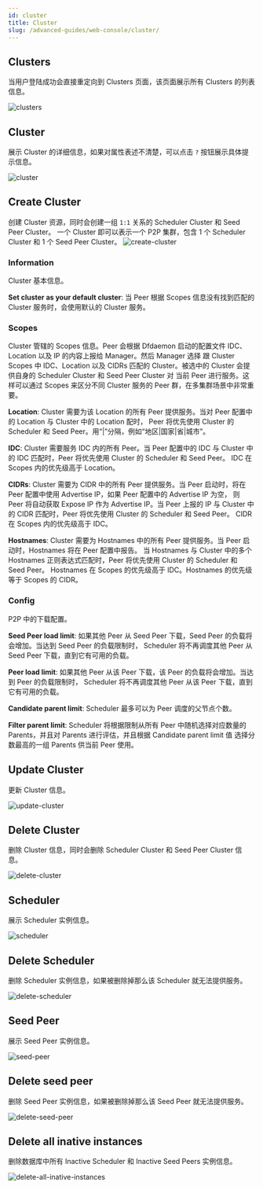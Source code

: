 ```yaml
---
id: cluster
title: Cluster
slug: /advanced-guides/web-console/cluster/
---
```


## Clusters

当用户登陆成功会直接重定向到 Clusters 页面，该页面展示所有 Clusters 的列表信息。

![clusters](../../resource/advanced-guides/web-console/cluster/clusters.png)

## Cluster

展示 Cluster 的详细信息，如果对属性表述不清楚，可以点击 `?` 按钮展示具体提示信息。

![cluster](../../resource/advanced-guides/web-console/cluster/cluster.png)

## Create Cluster

创建 Cluster 资源，同时会创建一组 `1:1` 关系的 Scheduler Cluster 和 Seed Peer Cluster。
一个 Cluster 即可以表示一个 P2P 集群，包含 1 个 Scheduler Cluster 和 1 个 Seed Peer Cluster。
![create-cluster](../../resource/advanced-guides/web-console/cluster/create-cluster.png)

### Information

Cluster 基本信息。

**Set cluster as your default cluster**: 当 Peer 根据 Scopes 信息没有找到匹配的 Cluster 服务时，会使用默认的 Cluster 服务。

### Scopes

Cluster 管辖的 Scopes 信息。Peer 会根据 Dfdaemon 启动的配置文件 IDC、Location 以及 IP 的内容上报给 Manager。然后 Manager 选择
跟 Cluster Scopes 中 IDC、Location 以及 CIDRs 匹配的 Cluster。被选中的 Cluster 会提供自身的 Scheduler Cluster 和 Seed Peer Cluster 对
当前 Peer 进行服务。这样可以通过 Scopes 来区分不同 Cluster 服务的 Peer 群，在多集群场景中非常重要。

**Location**: Cluster 需要为该 Location 的所有 Peer 提供服务。当对 Peer 配置中的 Location 与 Cluster 中的 Location 配时，
Peer 将优先使用 Cluster 的 Scheduler 和 Seed Peer。用“|”分隔，例如“地区|国家|省|城市”。

**IDC**: Cluster 需要服务 IDC 内的所有 Peer。当 Peer 配置中的 IDC 与 Cluster 中的 IDC 匹配时，Peer 将优先使用 Cluster 的 Scheduler 和 Seed Peer。
IDC 在 Scopes 内的优先级高于 Location。

**CIDRs**: Cluster 需要为 CIDR 中的所有 Peer 提供服务。当 Peer 启动时，将在 Peer 配置中使用 Advertise IP，如果 Peer 配置中的 Advertise IP 为空，
则 Peer 将自动获取 Expose IP 作为 Advertise IP。当 Peer 上报的 IP 与 Cluster 中的 CIDR 匹配时，Peer 将优先使用 Cluster 的 Scheduler 和 Seed Peer。
CIDR 在 Scopes 内的优先级高于 IDC。

**Hostnames**: Cluster 需要为 Hostnames 中的所有 Peer 提供服务。当 Peer 启动时，Hostnames 将在 Peer 配置中报告。
当 Hostnames 与 Cluster 中的多个 Hostnames 正则表达式匹配时，Peer 将优先使用 Cluster 的 Scheduler 和 Seed Peer。
Hostnames 在 Scopes 的优先级高于 IDC。Hostnames 的优先级等于 Scopes 的 CIDR。

### Config

P2P 中的下载配置。

**Seed Peer load limit**: 如果其他 Peer 从 Seed Peer 下载，Seed Peer 的负载将会增加。当达到 Seed Peer 的负载限制时，
Scheduler 将不再调度其他 Peer 从 Seed Peer 下载，直到它有可用的负载。

**Peer load limit**: 如果其他 Peer 从该 Peer 下载，该 Peer 的负载将会增加。当达到 Peer 的负载限制时，
Scheduler 将不再调度其他 Peer 从该 Peer 下载，直到它有可用的负载。

**Candidate parent limit**: Scheduler 最多可以为 Peer 调度的父节点个数。

**Filter parent limit**: Scheduler 将根据限制从所有 Peer 中随机选择对应数量的 Parents，并且对 Parents 进行评估，并且根据 Candidate parent limit 值
选择分数最高的一组 Parents 供当前 Peer 使用。

## Update Cluster

更新 Cluster 信息。

![update-cluster](../../resource/advanced-guides/web-console/cluster/update-cluster.png)

## Delete Cluster

删除 Cluster 信息，同时会删除 Scheduler Cluster 和 Seed Peer Cluster 信息。

![delete-cluster](../../resource/advanced-guides/web-console/cluster/delete-cluster.png)

## Scheduler

展示 Scheduler 实例信息。

![scheduler](../../resource/advanced-guides/web-console/cluster/scheduler.png)

## Delete Scheduler

删除 Scheduler 实例信息，如果被删除掉那么该 Scheduler 就无法提供服务。

![delete-scheduler](../../resource/advanced-guides/web-console/cluster/delete-scheduler.png)

## Seed Peer

展示 Seed Peer 实例信息。

![seed-peer](../../resource/advanced-guides/web-console/cluster/seed-peer.png)

## Delete seed peer

删除 Seed Peer 实例信息，如果被删除掉那么该 Seed Peer 就无法提供服务。

![delete-seed-peer](../../resource/advanced-guides/web-console/cluster/delete-seed-peer.png)

## Delete all inative instances

删除数据库中所有 Inactive Scheduler 和 Inactive Seed Peers 实例信息。

![delete-all-inative-instances](../../resource/advanced-guides/web-console/cluster/delete-all-inative-instances.png)
